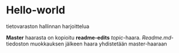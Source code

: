 # Hello-world
tietovaraston hallinnan harjoittelua

**Master** haarasta on kopioitu **readme-edits** *topic*-haara. *Readme.md*-tiedoston muokkauksen jälkeen haara yhdistetään master-haaraan 
